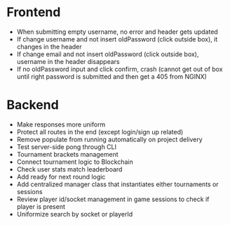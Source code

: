 # Frontend
- When submitting empty username, no error and header gets updated
- If change username and not insert oldPassword (click outside box), it changes in the header
- If change email and not insert oldPassword (click outside box), username in the header disappears
- If no oldPassword input and click confirm, crash (cannot get out of box until right password is submitted and then get a 405 from NGINX)

# Backend
- Make responses more uniform
- Protect all routes in the end (except login/sign up related)
- Remove populate from running automatically on project delivery
- Test server-side pong through CLI
- Tournament brackets management
- Connect tournament logic to Blockchain
- Check user stats match leaderboard
- Add ready for next round logic
- Add centralized manager class that instantiates either tournaments or sessions
- Review player id/socket management in game sessions to check if player is present
- Uniformize search by socket or playerId